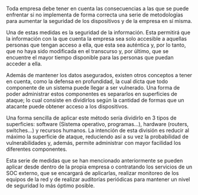 Toda empresa debe tener en cuenta las consecuencias a las que se puede enfrentar si no implementa de forma correcta una serie de metodologías para aumentar la seguridad de los dispositivos y de la empresa en sí misma.

Una de estas medidas es la seguridad de la información. Esta permitirá que la información con la que cuenta la empresa sea solo accesible a aquellas personas que tengan acceso a ella, que esta sea auténtica y, por lo tanto, que no haya sido modificada en el transcurso y, por último, que se encuentre el mayor tiempo disponible para las personas que puedan acceder a ella. 

Además de mantener los datos asegurados, existen otros conceptos a tener en cuenta, como la defensa en profundidad, la cual dicta que todo componente de un sistema puede llegar a ser vulnerado. Una forma de poder administrar estos componentes es separarlos en superficies de ataque; lo cual consiste en dividirlos según la cantidad de formas que un atacante puede obtener acceso a los dispositivos.

Una forma sencilla de aplicar este método sería dividirlo en 3 tipos de superficies: software (Sistema operativo, programas…), hardware (routers, switches…) y recursos humanos.
La intención de esta división es reducir al máximo la superficie de ataque, reduciendo así a su vez la probabilidad de vulnerabilidades y, además, permite administrar con mayor facilidad los diferentes componentes.

Esta serie de medidas que se han mencionado anteriormente se pueden aplicar desde dentro de la propia empresa o contratando los servicios de un SOC externo, que se encargará de aplicarlas, realizar monitoreo de los equipos de la red y de realizar auditorías periódicas para mantener un nivel de seguridad lo más óptimo posible. 

